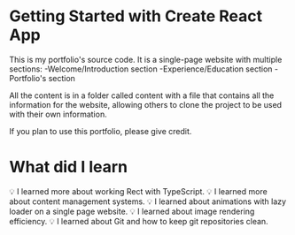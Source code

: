 # Getting Started with Create React App

This is my portfolio's source code. It is a single-page website with multiple sections:
	-Welcome/Introduction section
	-Experience/Education section
	-Portfolio's section

All the content is in a folder called content with a file that contains all the information for the website, allowing others to clone the project to be used with their own information.

If you plan to use this portfolio, please give credit.

# What did I learn

💡 I learned more about working Rect with TypeScript.
💡 I learned more about content management systems.
💡 I learned about animations with lazy loader on a single page website.
💡 I learned about image rendering efficiency.
💡 I learned about Git and how to keep git repositories clean.